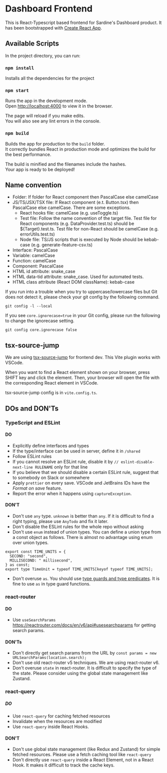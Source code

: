 # Dashboard Frontend

This is React-Typescript based frontend for Sardine's Dashboard product. It has been bootstrapped with [Create React App](https://github.com/facebook/create-react-app).

## Available Scripts

In the project directory, you can run:

### `npm install`

Installs all the dependencies for the project

### `npm start`

Runs the app in the development mode.<br />
Open [http://localhost:4000](http://localhost:4000) to view it in the browser.

The page will reload if you make edits.<br />
You will also see any lint errors in the console.

### `npm build`

Builds the app for production to the `build` folder.<br />
It correctly bundles React in production mode and optimizes the build for the best performance.

The build is minified and the filenames include the hashes.<br />
Your app is ready to be deployed!

## Name convention

- Folder: If folder for React component then PascalCase else camelCase
- JS/TS/JSX/TSX file: If React component (e.t. Button.tsx) then PascalCase else camelCase. There are some exceptions.
  - React hooks file: camelCase (e.g. useToggle.ts)
  - Test file: Follow the name convention of the target file. Test file for React components (e.g. DataProvider.test.ts) should be ${Target}.test.ts. Test file for non-React should be camelCase (e.g. errorUtils.test.ts)
  - Node file: TS/JS scripts that is executed by Node should be kebab-case (e.g. generate-feature-csv.ts)
- Interface: PascalCase
- Variable: camelCase
- Function: camelCase
- Component: PascalCase
- HTML id attribute: snake_case
- HTML data-tid attribute: snake_case. Used for automated tests.
- HTML class attribute (React DOM className): kebab-case

If you run into a trouble when you try to uppercase/lowercase files but Git does not detect it, please check your git config by the following command.

```
git config -l --local
```

If you see `core.ignorecase=true` in your Git config, please run the following to change the ignorecase setting.

```
git config core.ignorecase false
```

## tsx-source-jump

We are using [tsx-source-jump](https://github.com/mizchi/tsx-source-jump) for frontend dev. This Vite plugin works with VSCode.

When you want to find a React element shown on your browser, press SHIFT key and click the element. Then, your browser will open the file with the corresponding React element in VSCode.

tsx-source-jump config is in `vite.config.ts`.

## DOs and DON'Ts

### TypeScript and ESLint

#### DO

- Explicitly define interfaces and types
- If the type/interface can be used in server, define it in `/shared`
- Follow ESLint rules
- If you cannot resolve an ESLint rule, disable it by `// eslint-disable-next-line RULENAME` only for that line
- If you believe that we should disable a certain ESLint rule, suggest that to somebody on Slack or somewhere
- Apply `prettier` on every save. VSCode and JetBrains IDs have the _Format on save_ feature.
- Report the error when it happens using `captureException`.

#### DON'T

- Don't use `any` type. `unknown` is better than `any`. If it is difficult to find a right typing, please use `AnyTodo` and fix it later.
- Don't disable the ESLint rules for the whole repo without asking
- Don't use `enum` instead of union types. You can define a union type from a const object as follows. There is almost no advantage using enum over union types.

```
export const TIME_UNITS = {
  SECOND: "second",
  MILLISECOND: " millisecond",
} as const;
export type TimeUnit = typeof TIME_UNITS[keyof typeof TIME_UNITS];
```

- Don't overuse `as`. You should use [type guards and type predicates](https://www.typescriptlang.org/docs/handbook/advanced-types.html#using-type-predicates). It is fine to use `as` in type guard functions.

### react-router

#### DO

- Use `useSearchParams` https://reactrouter.com/docs/en/v6/api#usesearchparams for getting search params.

#### DON'Ts

- Don't directly get search params from the URL by `const params = new URLSearchParams(location.search);`
- Don't use old react-router v5 techniques. We are using react-router v6.
- Don't overuse `state` in react-router. It is difficult to specify the type of the state. Please consider using the global state management like Zustand.

### react-query

##### DO

- Use `react-query` for caching fetched resources
- Invalidate when the resources are modified
- Use `react-query` inside React Hooks.

#### DON'T

- Don't use global state management (like Redux and Zustand) for simple fetched resources. Please use a fetch caching tool like `react-query`
- Don't directly use `react-query` inside a React Element, not in a React Hook. It makes it difficult to track the cache keys.
